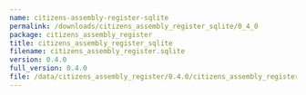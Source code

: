 ```yaml
---
name: citizens-assembly-register-sqlite
permalink: /downloads/citizens_assembly_register_sqlite/0_4_0
package: citizens_assembly_register
title: citizens_assembly_register_sqlite
filename: citizens_assembly_register.sqlite
version: 0.4.0
full_version: 0.4.0
file: /data/citizens_assembly_register/0.4.0/citizens_assembly_register.sqlite
---
```


